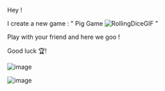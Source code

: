 Hey !

I create a new game : " Pig Game ![RollingDiceGIF](https://github.com/merliotte/Pig-Game/assets/105237073/c0601aab-95df-4a20-848a-8caaf1ffedf2)
  "

Play with your friend and here we goo !

Good luck 🏆!


![image](https://github.com/merliotte/Pig-Game/assets/105237073/e4c389bd-d18a-4e75-9d04-2869b830c473)

![image](https://github.com/merliotte/Pig-Game/assets/105237073/34f31841-af89-4ff2-a72c-cb2038ab630d)

